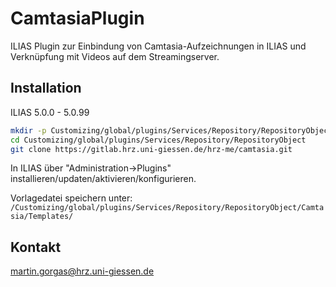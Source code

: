 # CamtasiaPlugin

ILIAS Plugin zur Einbindung von Camtasia-Aufzeichnungen in ILIAS und Verknüpfung mit Videos auf dem Streamingserver.

## Installation

ILIAS 5.0.0 - 5.0.99
```bash
mkdir -p Customizing/global/plugins/Services/Repository/RepositoryObject
cd Customizing/global/plugins/Services/Repository/RepositoryObject
git clone https://gitlab.hrz.uni-giessen.de/hrz-me/camtasia.git
```

In ILIAS über "Administration->Plugins" installieren/updaten/aktivieren/konfigurieren.

Vorlagedatei speichern unter: `/Customizing/global/plugins/Services/Repository/RepositoryObject/Camtasia/Templates/`

## Kontakt

martin.gorgas@hrz.uni-giessen.de